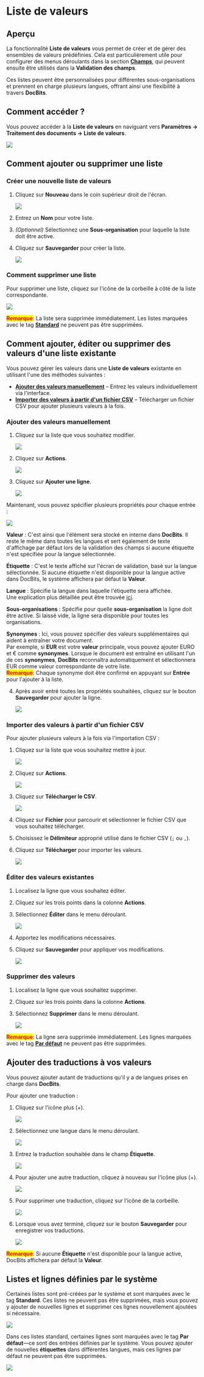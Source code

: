 # Liste de valeurs

## Aperçu

La fonctionnalité **Liste de valeurs** vous permet de créer et de gérer des ensembles de valeurs prédéfinies. Cela est particulièrement utile pour configurer des menus déroulants dans la section [**Champs**](../global-settings/document-types/fields/), qui peuvent ensuite être utilisés dans la **Validation des champs**.

Ces listes peuvent être personnalisées pour différentes sous-organisations et prennent en charge plusieurs langues, offrant ainsi une flexibilité à travers **DocBits**.

## Comment accéder ?

Vous pouvez accéder à la **Liste de valeurs** en naviguant vers **Paramètres → Traitement des documents → Liste de valeurs**.

![](https://raw.githubusercontent.com/Fellow-Consulting-AG/docbits/refs/heads/main/readme/.gitbook/assets/settings_list_of_values.png)

## Comment ajouter ou supprimer une liste

### Créer une nouvelle liste de valeurs

1.  Cliquez sur **Nouveau** dans le coin supérieur droit de l'écran.

    ![](https://raw.githubusercontent.com/Fellow-Consulting-AG/docbits/refs/heads/main/readme/.gitbook/assets/list_of_values_1.png)
2. Entrez un **Nom** pour votre liste.
3. _(Optionnel)_ Sélectionnez une **Sous-organisation** pour laquelle la liste doit être active.
4.  Cliquez sur **Sauvegarder** pour créer la liste.

    ![](https://raw.githubusercontent.com/Fellow-Consulting-AG/docbits/refs/heads/main/readme/.gitbook/assets/list_of_values_2.png)

### Comment supprimer une liste

Pour supprimer une liste, cliquez sur l'icône de la corbeille à côté de la liste correspondante.

![](https://raw.githubusercontent.com/Fellow-Consulting-AG/docbits/refs/heads/main/readme/.gitbook/assets/list_of_values_13.png)

<mark style="color:red;">**Remarque**</mark>: La liste sera supprimée immédiatement. Les listes marquées avec le tag [**Standard**](list-of-values.md#listes-et-lignes-definies-par-le-systeme) ne peuvent pas être supprimées.

## Comment ajouter, éditer ou supprimer des valeurs d'une liste existante

Vous pouvez gérer les valeurs dans une **Liste de valeurs** existante en utilisant l'une des méthodes suivantes :

* [**Ajouter des valeurs manuellement**](list-of-values.md#ajouter-des-valeurs-manuellement) – Entrez les valeurs individuellement via l'interface.
* [**Importer des valeurs à partir d'un fichier CSV**](list-of-values.md#importer-des-valeurs-a-partir-dun-fichier-csv) – Télécharger un fichier CSV pour ajouter plusieurs valeurs à la fois.

### Ajouter des valeurs manuellement

1.  Cliquez sur la liste que vous souhaitez modifier.

    ![](https://raw.githubusercontent.com/Fellow-Consulting-AG/docbits/refs/heads/main/readme/.gitbook/assets/list_of_values_3.png)
2.  Cliquez sur **Actions**.

    ![](https://raw.githubusercontent.com/Fellow-Consulting-AG/docbits/refs/heads/main/readme/.gitbook/assets/list_of_values_4.png)
3.  Cliquez sur **Ajouter une ligne**.

    ![](https://raw.githubusercontent.com/Fellow-Consulting-AG/docbits/refs/heads/main/readme/.gitbook/assets/list_of_values_5.png)

Maintenant, vous pouvez spécifier plusieurs propriétés pour chaque entrée :

![](https://raw.githubusercontent.com/Fellow-Consulting-AG/docbits/refs/heads/main/readme/.gitbook/assets/list_of_values_6.png)

**Valeur** : C'est ainsi que l'élément sera stocké en interne dans **DocBits**. Il reste le même dans toutes les langues et sert également de texte d'affichage par défaut lors de la validation des champs si aucune étiquette n'est spécifiée pour la langue sélectionnée.

**Étiquette** : C'est le texte affiché sur l'écran de validation, basé sur la langue sélectionnée. Si aucune étiquette n'est disponible pour la langue active dans DocBits, le système affichera par défaut la **Valeur**.

**Langue** : Spécifie la langue dans laquelle l'étiquette sera affichée.\
Une explication plus détaillée peut être trouvée [ici](list-of-values.md#ajouter-des-traductions-a-vos-valeurs).

**Sous-organisations** : Spécifie pour quelle **sous-organisation** la ligne doit être active. Si laissé vide, la ligne sera disponible pour toutes les organisations.

**Synonymes** : Ici, vous pouvez spécifier des valeurs supplémentaires qui aident à entraîner votre document.\
Par exemple, si **EUR** est votre **valeur** principale, vous pouvez ajouter EURO et € comme **synonymes**. Lorsque le document est entraîné en utilisant l'un de ces **synonymes**, **DocBits** reconnaîtra automatiquement et sélectionnera EUR comme valeur correspondante de votre liste.\
<mark style="color:red;">**Remarque**</mark>: Chaque synonyme doit être confirmé en appuyant sur **Entrée** pour l'ajouter à la liste.

4.  Après avoir entré toutes les propriétés souhaitées, cliquez sur le bouton **Sauvegarder** pour ajouter la ligne.

    ![](https://raw.githubusercontent.com/Fellow-Consulting-AG/docbits/refs/heads/main/readme/.gitbook/assets/list_of_values_11.png)

### Importer des valeurs à partir d'un fichier CSV

Pour ajouter plusieurs valeurs à la fois via l'importation CSV :

1.  Cliquez sur la liste que vous souhaitez mettre à jour.

    ![](https://raw.githubusercontent.com/Fellow-Consulting-AG/docbits/refs/heads/main/readme/.gitbook/assets/list_of_values_3.png)
2.  Cliquez sur **Actions**.

    ![](https://raw.githubusercontent.com/Fellow-Consulting-AG/docbits/refs/heads/main/readme/.gitbook/assets/list_of_values_4.png)
3.  Cliquez sur **Télécharger le CSV**.

    ![](https://raw.githubusercontent.com/Fellow-Consulting-AG/docbits/refs/heads/main/readme/.gitbook/assets/list_of_values_7.png)
4. Cliquez sur **Fichier** pour parcourir et sélectionner le fichier CSV que vous souhaitez télécharger.
5. Choisissez le **Délimiteur** approprié utilisé dans le fichier CSV (`;` ou `,`).
6.  Cliquez sur **Télécharger** pour importer les valeurs.

    ![](https://raw.githubusercontent.com/Fellow-Consulting-AG/docbits/refs/heads/main/readme/.gitbook/assets/list_of_values_8.png)

### Éditer des valeurs existantes

1. Localisez la ligne que vous souhaitez éditer.
2. Cliquez sur les trois points dans la colonne **Actions**.
3.  Sélectionnez **Éditer** dans le menu déroulant.

    ![](https://raw.githubusercontent.com/Fellow-Consulting-AG/docbits/refs/heads/main/readme/.gitbook/assets/list_of_values_10.png)
4. Apportez les modifications nécessaires.
5.  Cliquez sur **Sauvegarder** pour appliquer vos modifications.

    ![](https://raw.githubusercontent.com/Fellow-Consulting-AG/docbits/refs/heads/main/readme/.gitbook/assets/list_of_values_11.png)

### Supprimer des valeurs

1. Localisez la ligne que vous souhaitez supprimer.
2. Cliquez sur les trois points dans la colonne **Actions**.
3.  Sélectionnez **Supprimer** dans le menu déroulant.

    ![](https://raw.githubusercontent.com/Fellow-Consulting-AG/docbits/refs/heads/main/readme/.gitbook/assets/list_of_values_12.png)

<mark style="color:red;">**Remarque**</mark>: La ligne sera supprimée immédiatement. Les lignes marquées avec le tag [**Par défaut**](list-of-values.md#listes-et-lignes-definies-par-le-systeme) ne peuvent pas être supprimées.

## Ajouter des traductions à vos valeurs

Vous pouvez ajouter autant de traductions qu'il y a de langues prises en charge dans **DocBits**.

Pour ajouter une traduction :

1.  Cliquez sur l'icône plus (+).

    ![](https://raw.githubusercontent.com/Fellow-Consulting-AG/docbits/refs/heads/main/readme/.gitbook/assets/list_of_values_14.png)
2.  Sélectionnez une langue dans le menu déroulant.

    ![](https://raw.githubusercontent.com/Fellow-Consulting-AG/docbits/refs/heads/main/readme/.gitbook/assets/list_of_values_15.png)
3.  Entrez la traduction souhaitée dans le champ **Étiquette**.

    ![](https://raw.githubusercontent.com/Fellow-Consulting-AG/docbits/refs/heads/main/readme/.gitbook/assets/list_of_values_16.png)
4.  Pour ajouter une autre traduction, cliquez à nouveau sur l'icône plus (+).

    ![](https://raw.githubusercontent.com/Fellow-Consulting-AG/docbits/refs/heads/main/readme/.gitbook/assets/list_of_values_17.png)
5.  Pour supprimer une traduction, cliquez sur l'icône de la corbeille.

    ![](https://raw.githubusercontent.com/Fellow-Consulting-AG/docbits/refs/heads/main/readme/.gitbook/assets/list_of_values_18.png)
6.  Lorsque vous avez terminé, cliquez sur le bouton **Sauvegarder** pour enregistrer vos traductions.

    ![](https://raw.githubusercontent.com/Fellow-Consulting-AG/docbits/refs/heads/main/readme/.gitbook/assets/list_of_values_19.png)

<mark style="color:red;">**Remarque**</mark>: Si aucune **Étiquette** n'est disponible pour la langue active, DocBits affichera par défaut la **Valeur**.

## Listes et lignes définies par le système

Certaines listes sont pré-créées par le système et sont marquées avec le tag **Standard**. Ces listes ne peuvent pas être supprimées, mais vous pouvez y ajouter de nouvelles lignes et supprimer ces lignes nouvellement ajoutées si nécessaire.

![](https://raw.githubusercontent.com/Fellow-Consulting-AG/docbits/refs/heads/main/readme/.gitbook/assets/list_of_values_9.png)

Dans ces listes standard, certaines lignes sont marquées avec le tag **Par défaut**—ce sont des entrées définies par le système. Vous pouvez ajouter de nouvelles **étiquettes** dans différentes langues, mais ces lignes par défaut ne peuvent pas être supprimées.

![](https://raw.githubusercontent.com/Fellow-Consulting-AG/docbits/refs/heads/main/readme/.gitbook/assets/list_of_values_20.png)
